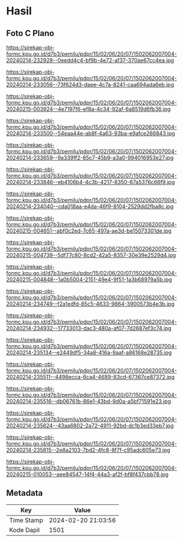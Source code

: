 # Hasil

## Foto C Plano

https://sirekap-obj-formc.kpu.go.id/d7b3/pemilu/pdpr/15/02/06/20/07/1502062007004-20240214-232928--0eedd4c4-bf9b-4e72-af37-370ae67cc4ea.jpg

https://sirekap-obj-formc.kpu.go.id/d7b3/pemilu/pdpr/15/02/06/20/07/1502062007004-20240214-233056--73f624d3-daee-4c7a-8241-caa694ada6eb.jpg

https://sirekap-obj-formc.kpu.go.id/d7b3/pemilu/pdpr/15/02/06/20/07/1502062007004-20240215-003924--4e7197f6-ef8a-4c34-92af-6a8519d6fb36.jpg

https://sirekap-obj-formc.kpu.go.id/d7b3/pemilu/pdpr/15/02/06/20/07/1502062007004-20240214-233500--54eaa44e-ab8f-4a63-93ba-e9afce266843.jpg

https://sirekap-obj-formc.kpu.go.id/d7b3/pemilu/pdpr/15/02/06/20/07/1502062007004-20240214-233659--9a339ff2-85c7-45b9-a3a0-994016953e27.jpg

https://sirekap-obj-formc.kpu.go.id/d7b3/pemilu/pdpr/15/02/06/20/07/1502062007004-20240214-233846--eb4106b4-4c3b-4217-8350-67a5376c66f9.jpg

https://sirekap-obj-formc.kpu.go.id/d7b3/pemilu/pdpr/15/02/06/20/07/1502062007004-20240214-234040--cda018aa-e4da-46f9-8104-2529dd2fba8c.jpg

https://sirekap-obj-formc.kpu.go.id/d7b3/pemilu/pdpr/15/02/06/20/07/1502062007004-20240215-004651--abf0c2ed-7c65-497a-ae3d-be15073301de.jpg

https://sirekap-obj-formc.kpu.go.id/d7b3/pemilu/pdpr/15/02/06/20/07/1502062007004-20240215-004739--5df77c80-8cd2-42a5-8357-30e39e2529d4.jpg

https://sirekap-obj-formc.kpu.go.id/d7b3/pemilu/pdpr/15/02/06/20/07/1502062007004-20240215-004848--1a0b5004-2151-49e4-9f51-1a3b68979a5b.jpg

https://sirekap-obj-formc.kpu.go.id/d7b3/pemilu/pdpr/15/02/06/20/07/1502062007004-20240214-234749--f2a1edfd-85c5-4633-9864-3900573b4e3b.jpg

https://sirekap-obj-formc.kpu.go.id/d7b3/pemilu/pdpr/15/02/06/20/07/1502062007004-20240214-234932--17733013-dac3-480a-af07-7d2687ef3c74.jpg

https://sirekap-obj-formc.kpu.go.id/d7b3/pemilu/pdpr/15/02/06/20/07/1502062007004-20240214-235134--e2449df5-34a8-416a-9aaf-a86168e28735.jpg

https://sirekap-obj-formc.kpu.go.id/d7b3/pemilu/pdpr/15/02/06/20/07/1502062007004-20240214-235511--4498ecca-6ca4-4689-83cd-67367ce87372.jpg

https://sirekap-obj-formc.kpu.go.id/d7b3/pemilu/pdpr/15/02/06/20/07/1502062007004-20240214-235516--db06761b-86e1-43bd-9d0a-a5bf71591e23.jpg

https://sirekap-obj-formc.kpu.go.id/d7b3/pemilu/pdpr/15/02/06/20/07/1502062007004-20240214-235624--43aa6802-2a72-4911-92bd-dc1b3ed33eb7.jpg

https://sirekap-obj-formc.kpu.go.id/d7b3/pemilu/pdpr/15/02/06/20/07/1502062007004-20240214-235815--2e8a2103-7bd2-4fc8-8f7f-c95adc605e73.jpg

https://sirekap-obj-formc.kpu.go.id/d7b3/pemilu/pdpr/15/02/06/20/07/1502062007004-20240215-010053--aee84547-14f4-44a3-af2f-bf8f437cbb78.jpg


## Metadata

| Key        | Value               |
| ---------- | ------------------- |
| Time Stamp | 2024-02-20 21:03:56 |
| Kode Dapil | 1501                |



